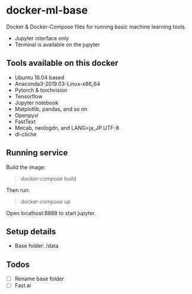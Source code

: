 # docker-ml-base

Docker & Docker-Compose files for running basic machine learning tools.

- Jupyter interface only
- Terminal is available on the jupyter

## Tools available on this docker

- Ubuntu 16.04 based
- Anaconda3-2019.03-Linux-x86_64
- Pytorch & torchvision
- Tensorflow
- Jupyter notebook
- Matplotlib, pandas, and so on
- Openpyxl
- FastText
- Mecab, neologdn, and LANG=ja_JP.UTF-8
- dl-cliche

## Running service

Build the image:

> docker-compose build

Then run:

> docker-compose up

Open localhost:8888 to start jupyter.

## Setup details

- Base folder: /data

## Todos

- [ ] Rename base folder
- [ ] Fast.ai
